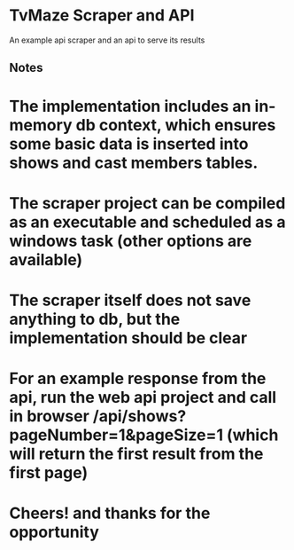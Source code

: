 # TvMaze Scraper and API 

An example api scraper and an api to serve its results

## Notes

# The implementation includes an in-memory db context, which ensures some basic data is inserted into shows and cast members tables.
# The scraper project can be compiled as an executable and scheduled as a windows task (other options are available)
# The scraper itself does not save anything to db, but the implementation should be clear
# For an example response from the api, run the web api project and call in browser /api/shows?pageNumber=1&pageSize=1 (which will return the first result from the first page)

# Cheers! and thanks for the opportunity